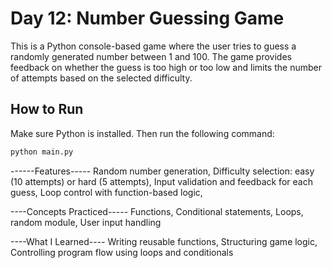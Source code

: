 # Day 12: Number Guessing Game

This is a Python console-based game where the user tries to guess a randomly generated number between 1 and 100. The game provides feedback on whether the guess is too high or too low and limits the number of attempts based on the selected difficulty.

## How to Run

Make sure Python is installed. Then run the following command:

```bash
python main.py
```


------Features-----
Random number generation,
Difficulty selection: easy (10 attempts) or hard (5 attempts),
Input validation and feedback for each guess,
Loop control with function-based logic,

----Concepts Practiced-----
Functions,
Conditional statements,
Loops,
random module,
User input handling

----What I Learned----
Writing reusable functions,
Structuring game logic,
Controlling program flow using loops and conditionals



